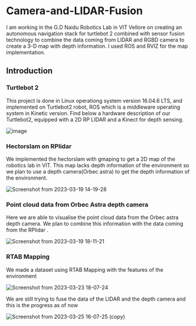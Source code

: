 # Camera-and-LIDAR-Fusion
I am working in the G.D Naidu Robotics Lab in VIT Vellore on creating an autonomous navigation stack for turtlebot 2 combined with sensor fusion technology to combine the data coming from LIDAR and RGBD camera to create a 3-D map with depth information. I used ROS and RVIZ for the map implementation.

## Introduction

### Turtlebot 2

This project is done in Linux operationg system version 16.04.6 LTS, and implemented on Turtlebot2 robot, ROS which is a middleware operating system in Kinetic version. Find below a hardware description of our Turtlebot2, equipped with a 2D RP LIDAR and a Kinect for depth sensing.

![image](https://user-images.githubusercontent.com/75070782/215652428-9b217416-6f13-4685-a554-5035e962d97d.png)

### Hectorslam on RPlidar

We implemented the hectorslam with gmaping to get a 2D map of the robotics lab in VIT. This map lacks depth information of the environment so we plan to use a depth camera(Orbec astra) to get the depth information of the environment.

![Screenshot from 2023-03-19 14-19-28](https://user-images.githubusercontent.com/75070782/231346305-6b774692-023d-4563-b199-49e859eb7120.png)

### Point cloud data from Orbec Astra depth camera

Here we are able to visualise the point cloud data from the Orbec astra depth camera. We plan to combine this information with the data coming from the RPlidar .

![Screenshot from 2023-03-19 18-11-21](https://user-images.githubusercontent.com/75070782/231347174-9e63691f-fdde-496e-9467-2b7439a0289b.png)

### RTAB Mapping

We made a dataset using RTAB Mapping with the features of the environment

![Screenshot from 2023-03-23 18-07-24](https://user-images.githubusercontent.com/75070782/231347629-a1592ee7-50f2-49e9-ab40-01f501aa1db0.png)

We are still trying to fuse the data of the LIDAR and the depth camera and this is the progress as of now

![Screenshot from 2023-03-25 16-07-25 (copy)](https://user-images.githubusercontent.com/75070782/231347887-7c59e257-0c5a-4a10-9688-dc72910630ba.png)
